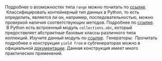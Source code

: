 Подробнее о возможностях типа `range` можно почитать по [ссылке](https://docs-python.ru/tutorial/vstroennye-funktsii-interpretatora-python/klass-range/).
 Классифицировать контейнерный тип данных в Python, то есть определить, является ли он, например, последовательностью, можно проверкой наличия соответствующих методов. Подробнее по [ссылке](https://docs.python.org/3/library/collections.abc.html#collections-abstract-base-classes).
 В Python есть встроенный модуль `collections.abc`, который предоставляет абстрактные базовые классы различного типа коллекций. Изучите данный модуль по [ссылке](https://docs.python.org/3/library/collections.abc.html).
 Генераторы:
 Прочитать подробнее о конструкции `yield from` и субгенераторах можно в официальной [документации](https://www.python.org/dev/peps/pep-0380/). Данная конструкция имеет много практических применений.